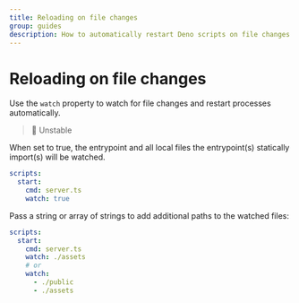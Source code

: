 ```yaml
---
title: Reloading on file changes
group: guides
description: How to automatically restart Deno scripts on file changes
---
```

# Reloading on file changes

Use the `watch` property to watch for file changes and restart processes automatically.

> 🧪 Unstable

When set to true, the entrypoint and all local files the entrypoint(s) statically import(s) will be watched.

```yaml
scripts:
  start:
    cmd: server.ts
    watch: true
```

Pass a string or array of strings to add additional paths to the watched files:

```yaml
scripts:
  start:
    cmd: server.ts
    watch: ./assets
    # or
    watch:
      - ./public
      - ./assets
```
